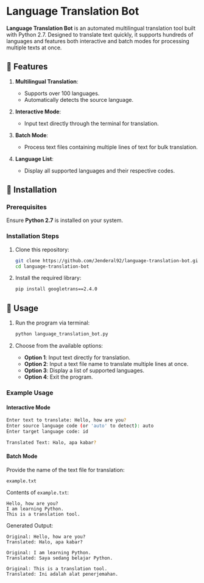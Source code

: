 
# Language Translation Bot  

**Language Translation Bot** is an automated multilingual translation tool built with Python 2.7. Designed to translate text quickly, it supports hundreds of languages and features both interactive and batch modes for processing multiple texts at once.  

## 📜 Features  
1. **Multilingual Translation**:  
   - Supports over 100 languages.  
   - Automatically detects the source language.  

2. **Interactive Mode**:  
   - Input text directly through the terminal for translation.  

3. **Batch Mode**:  
   - Process text files containing multiple lines of text for bulk translation.  

4. **Language List**:  
   - Display all supported languages and their respective codes.  

## 🔧 Installation  
### Prerequisites  
Ensure **Python 2.7** is installed on your system.  

### Installation Steps  
1. Clone this repository:  
   ```bash
   git clone https://github.com/Jenderal92/language-translation-bot.git
   cd language-translation-bot
   ```  

2. Install the required library:  
   ```bash
   pip install googletrans==2.4.0
   ```  

## 🚀 Usage  
1. Run the program via terminal:  
   ```bash
   python language_translation_bot.py
   ```  

2. Choose from the available options:  
   - **Option 1**: Input text directly for translation.  
   - **Option 2**: Input a text file name to translate multiple lines at once.  
   - **Option 3**: Display a list of supported languages.  
   - **Option 4**: Exit the program.  

### Example Usage  
#### Interactive Mode  
```bash
Enter text to translate: Hello, how are you?  
Enter source language code (or 'auto' to detect): auto  
Enter target language code: id  

Translated Text: Halo, apa kabar?  
```  

#### Batch Mode  
Provide the name of the text file for translation:  
```text
example.txt  
```

Contents of `example.txt`:  
```text
Hello, how are you?  
I am learning Python.  
This is a translation tool.  
```  

Generated Output:  
```text
Original: Hello, how are you?  
Translated: Halo, apa kabar?  

Original: I am learning Python.  
Translated: Saya sedang belajar Python.  

Original: This is a translation tool.  
Translated: Ini adalah alat penerjemahan.  
```  
